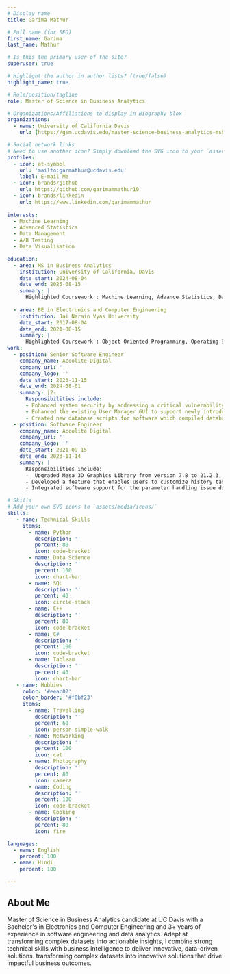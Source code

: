 ```yaml
---
# Display name
title: Garima Mathur

# Full name (for SEO)
first_name: Garima 
last_name: Mathur

# Is this the primary user of the site?
superuser: true

# Highlight the author in author lists? (true/false)
highlight_name: true

# Role/position/tagline
role: Master of Science in Business Analytics

# Organizations/Affiliations to display in Biography blox
organizations:
  - name: University of California Davis
    url: [https://gsm.ucdavis.edu/master-science-business-analytics-msba]

# Social network links
# Need to use another icon? Simply download the SVG icon to your `assets/media/icons/` folder.
profiles:
  - icon: at-symbol
    url: 'mailto:garmathur@ucdavis.edu'
    label: E-mail Me
  - icon: brands/github
    url: https://github.com/garimammathur10
  - icon: brands/linkedin
    url: https://www.linkedin.com/garimammathur
    
interests:
  - Machine Learning
  - Advanced Statistics
  - Data Management
  - A/B Testing
  - Data Visualisation

education:
  - area: MS in Business Analytics
    institution: University of California, Davis
    date_start: 2024-08-04
    date_end: 2025-08-15
    summary: |
      Highlighted Coursework : Machine Learning, Advance Statistics, Data Management, Big Data, Application Domain
   
  - area: BE in Electronics and Computer Engineering 
    institution: Jai Narain Vyas University
    date_start: 2017-08-04
    date_end: 2021-08-15
    summary: |
      Highlighted Coursework : Object Oriented Programming, Operating System, Computer Architecture, Artifical Intelligence
work:
  - position: Senior Software Engineer
    company_name: Accolite Digital
    company_url: ''
    company_logo: ''
    date_start: 2023-11-15
    date_end: 2024-08-01
    summary: |2-
      Responsibilities include:
      - Enhanced system security by addressing a critical vulnerability through improved validation of COM (Component Object Model) calls using C# and C++, while encrypting the existing KIX file and implementing tokenization to securely handle and store sensitive information, minimizing unauthorized access risks over 40 criteria.
      - Enhanced the existing User Manager GUI to support newly introduced MariaDB v10.5 privileges, improving data access management for over 2.5M users.
      - Created new database scripts for software which compiled database design to support 2022 server environment with existing functionality of validation logic.
  - position: Software Engineer
    company_name: Accolite Digital
    company_url: ''
    company_logo: ''
    date_start: 2021-09-15
    date_end: 2023-11-14
    summary: |
      Responsibilities include:
      -  Upgraded Mesa 3D Graphics Library from version 7.8 to 21.2.3, compiling APIs and dynamic link libraries like OpenGL, OSMesa and Glu/Glut ensuring seamless performance of existing functionality for an interactive 3D Linux database application.
      - Developed a feature that enables users to customize history table names, tailoring them to their data modeling preferences in Azure SQL DB and SQL Server.
      - Integrated software support for the parameter handling issue during reverse engineering of tables with more than 30 characters, ensuring accurate data mapping for table name for over 3M users.

# Skills
# Add your own SVG icons to `assets/media/icons/`
skills:
   - name: Technical Skills
     items:
       - name: Python
         description: ''
         percent: 80
         icon: code-bracket
       - name: Data Science
         description: ''
         percent: 100
         icon: chart-bar
       - name: SQL
         description: ''
         percent: 40
         icon: circle-stack
       - name: C++
         description: ''
         percent: 80
         icon: code-bracket
       - name: C#
         description: ''
         percent: 100
         icon: code-bracket
       - name: Tableau
         description: ''
         percent: 40
         icon: chart-bar
   - name: Hobbies
     color: '#eeac02'
     color_border: '#f0bf23'
     items:
       - name: Travelling
         description: ''
         percent: 60
         icon: person-simple-walk
       - name: Networking
         description: ''
         percent: 100
         icon: cat
       - name: Photography
         description: ''
         percent: 80
         icon: camera
       - name: Coding
         description: ''
         percent: 100
         icon: code-bracket
       - name: Cooking
         description: ''
         percent: 80
         icon: fire

languages:
  - name: English
    percent: 100
  - name: Hindi
    percent: 100

---
```


## About Me

Master of Science in Business Analytics candidate at UC Davis with a Bachelor's in Electronics and Computer Engineering and 3+ years of experience in software engineering and data analytics. Adept at transforming complex datasets into actionable insights, I combine strong technical skills with business intelligence to deliver innovative, data-driven solutions. transforming complex datasets into innovative solutions that drive impactful business outcomes.
